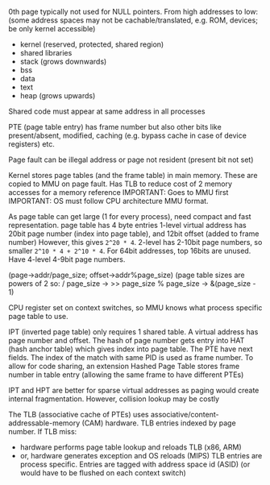 <!-- SPDX-License-Identifier: zlib-acknowledgement -->
0th page typically not used for NULL pointers.
From high addresses to low:  (some address spaces may not be cachable/translated, e.g. ROM, devices; be only kernel accessible)
  - kernel (reserved, protected, shared region)
  - shared libraries
  - stack (grows downwards)
  - bss
  - data
  - text 
  - heap (grows upwards)

Shared code must appear at same address in all processes

PTE (page table entry) has frame number but also other bits like present/absent, modified, caching (e.g. bypass cache in case of device registers) etc.

Page fault can be illegal address or page not resident (present bit not set)

Kernel stores page tables (and the frame table) in main memory. 
These are copied to MMU on page fault.
Has TLB to reduce cost of 2 memory accesses for a memory reference
IMPORTANT: Goes to MMU first
IMPORTANT: OS must follow CPU architecture MMU format.

As page table can get large (1 for every process), need compact and fast representation.
page table has 4 byte entries
1-level virtual address has 20bit page number (index into page table), and 12bit offset (added to frame number)
However, this gives `2^20 * 4`.
2-level has 2-10bit page numbers, so smaller `2^10 * 4 + 2^10 * 4`.
For 64bit addresses, top 16bits are unused. Have 4-level 4-9bit page numbers.

(page->addr/page_size; offset->addr%page_size)
(page table sizes are powers of 2 so:
/ page_size -> >> page_size
% page_size -> &(page_size - 1)

CPU register set on context switches, so MMU knows what process specific page table to use.

IPT (inverted page table) only requires 1 shared table.
A virtual address has page number and offset.
The hash of page number gets entry into HAT (hash anchor table) which gives index into page table.
The PTE have next fields. The index of the match with same PID is used as frame number.
To allow for code sharing, an extension Hashed Page Table stores frame number in table entry (allowing the same frame to have different PTEs)

IPT and HPT are better for sparse virtual addresses as paging would create internal fragmentation.
However, collision lookup may be costly

The TLB (associative cache of PTEs) uses associative/content-addressable-memory (CAM) hardware.
TLB entries indexed by page number.
If TLB miss:
  - hardware performs page table lookup and reloads TLB (x86, ARM)
  - or, hardware generates exception and OS reloads (MIPS)
TLB entries are process specific. Entries are tagged with address space id (ASID) (or would have to be flushed on each context switch)
